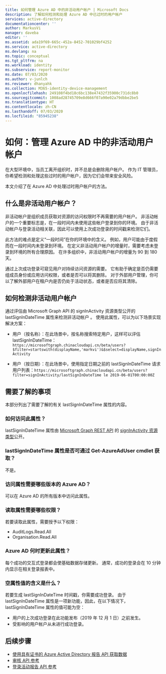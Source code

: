 ```yaml
---
title: 如何管理 Azure AD 中的非活动用户帐户 | Microsoft Docs
description: 了解如何检测和处理 Azure AD 中已过时的用户帐户
services: active-directory
documentationcenter: ''
author: MarkusVi
manager: daveba
editor: ''
ms.assetid: ada19f69-665c-452a-8452-701029bf4252
ms.service: active-directory
ms.devlang: na
ms.topic: conceptual
ms.tgt_pltfrm: na
ms.workload: identity
ms.subservice: report-monitor
ms.date: 07/03/2020
ms.author: v-junlch
ms.reviewer: dhanyahk
ms.collection: M365-identity-device-management
ms.openlocfilehash: 249108f4bd18c6bc138e47432f35900c731dc8b0
ms.sourcegitcommit: 1008ad28745709e8d666f07a90e02a79dbbe2be5
ms.translationtype: HT
ms.contentlocale: zh-CN
ms.lasthandoff: 07/03/2020
ms.locfileid: "85945238"
---
```

# <a name="how-to-manage-inactive-user-accounts-in-azure-ad"></a>如何：管理 Azure AD 中的非活动用户帐户

在大型环境中，当员工离开组织时，并不总是会删除用户帐户。 作为 IT 管理员，你希望检测和处理这些过时的用户帐户，因为它们会带来安全风险。

本文介绍了在 Azure AD 中处理过时用户帐户的方法。 

## <a name="what-are-inactive-user-accounts"></a>什么是非活动用户帐户？

非活动帐户是组织成员获取对资源的访问权限时不再需要的用户帐户。 非活动帐户的一个重要标志是，在一段时间内未使用这些帐户登录到你的环境。 由于非活动帐户与登录活动相关联，因此可以使用上次成功登录的时间戳来检测它们。 

此方法的难点是定义“一段时间”在你的环境中的含义。 例如，用户可能由于度假而在一段时间内未登录到环境。 在定义非活动用户帐户的增量时，需要考虑未登录到环境的所有合理原因。 在许多组织中，非活动用户帐户的增量为 90 到 180 天。 

通过上次成功登录可窥见用户对持续访问资源的需要。  它有助于确定是否仍需要组成员身份或应用访问权限，或者是否可以将其删除。 对于外部用户管理，你可以了解外部用户在租户内是否仍处于活动状态，或者是否应将其清除。 

    
## <a name="how-to-detect-inactive-user-accounts"></a>如何检测非活动用户帐户

通过评估由 Microsoft Graph API 的 signInActivity 资源类型公开的 lastSignInDateTime 属性来检测非活动帐户  。 使用此属性，可以为以下场景实现解决方案：

- 用户（按名称）：在此场景中，按名称搜索特定用户，这样可以评估 lastSignInDateTime：`https://microsoftgraph.chinacloudapi.cn/beta/users?$filter=startswith(displayName,'markvi')&$select=displayName,signInActivity`

- 用户（按日期）：在此场景中，使用指定日期之前的 lastSignInDateTime 请求用户列表：`https://microsoftgraph.chinacloudapi.cn/beta/users?filter=signInActivity/lastSignInDateTime le 2019-06-01T00:00:00Z`






## <a name="what-you-need-to-know"></a>需要了解的事项

本部分列出了需要了解的有关 lastSignInDateTime 属性的内容。

### <a name="how-can-i-access-this-property"></a>如何访问此属性？

lastSignInDateTime 属性由 [Microsoft Graph REST API](https://docs.microsoft.com/graph/overview?view=graph-rest-beta#whats-in-microsoft-graph) 的 [signInActivity 资源类型](https://docs.microsoft.com/graph/api/resources/signinactivity?view=graph-rest-beta)公开。   

### <a name="is-the-lastsignindatetime-property-available-through-the-get-azureaduser-cmdlet"></a>lastSignInDateTime 属性是否可通过 Get-AzureAdUser cmdlet 获取？

不是。

### <a name="what-edition-of-azure-ad-do-i-need-to-access-the-property"></a>访问属性需要哪些版本的 Azure AD？

可以在 Azure AD 的所有版本中访问此属性。

### <a name="what-permission-do-i-need-to-read-the-property"></a>读取属性需要哪些权限？

若要读取此属性，需要授予以下权限： 

- AuditLogs.Read.All
- Organisation.Read.All  


### <a name="when-does-azure-ad-update-the-property"></a>Azure AD 何时更新此属性？

每个成功的交互式登录都会使基础数据存储更新。 通常，成功的登录会在 10 分钟内显示在相关登录报表中。
 

### <a name="what-does-a-blank-property-value-mean"></a>空属性值的含义是什么？

若要生成 lastSignInDateTime 时间戳，你需要成功登录。 由于 lastSignInDateTime 属性是一项新功能，因此，在以下情况下，lastSignInDateTime 属性的值可能为空：

- 用户的上次成功登录在此功能发布（2019 年 12 月 1 日）之前发生。
- 受影响的用户帐户从未进行成功登录。

## <a name="next-steps"></a>后续步骤

* [使用具有证书的 Azure Active Directory 报告 API 获取数据](tutorial-access-api-with-certificates.md)
* [审核 API 参考](https://developer.microsoft.com/graph/docs/api-reference/beta/resources/directoryaudit) 
* [登录活动报告 API 参考](https://developer.microsoft.com/graph/docs/api-reference/beta/resources/signin)

